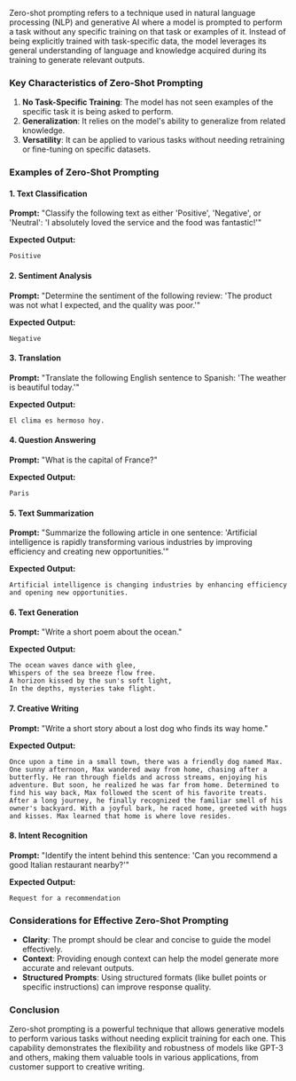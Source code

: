 Zero-shot prompting refers to a technique used in natural language processing (NLP) and generative AI where a model is prompted to perform a task without any specific training on that task or examples of it. Instead of being explicitly trained with task-specific data, the model leverages its general understanding of language and knowledge acquired during its training to generate relevant outputs.

### **Key Characteristics of Zero-Shot Prompting**
1. **No Task-Specific Training**: The model has not seen examples of the specific task it is being asked to perform.
2. **Generalization**: It relies on the model's ability to generalize from related knowledge.
3. **Versatility**: It can be applied to various tasks without needing retraining or fine-tuning on specific datasets.

### **Examples of Zero-Shot Prompting**

#### 1. **Text Classification**
**Prompt:** "Classify the following text as either 'Positive', 'Negative', or 'Neutral': 'I absolutely loved the service and the food was fantastic!'"

**Expected Output:** 
```
Positive
```

#### 2. **Sentiment Analysis**
**Prompt:** "Determine the sentiment of the following review: 'The product was not what I expected, and the quality was poor.'"

**Expected Output:** 
```
Negative
```

#### 3. **Translation**
**Prompt:** "Translate the following English sentence to Spanish: 'The weather is beautiful today.'"

**Expected Output:** 
```
El clima es hermoso hoy.
```

#### 4. **Question Answering**
**Prompt:** "What is the capital of France?"

**Expected Output:** 
```
Paris
```

#### 5. **Text Summarization**
**Prompt:** "Summarize the following article in one sentence: 'Artificial intelligence is rapidly transforming various industries by improving efficiency and creating new opportunities.'"

**Expected Output:** 
```
Artificial intelligence is changing industries by enhancing efficiency and opening new opportunities.
```

#### 6. **Text Generation**
**Prompt:** "Write a short poem about the ocean."

**Expected Output:** 
```
The ocean waves dance with glee,
Whispers of the sea breeze flow free.
A horizon kissed by the sun's soft light,
In the depths, mysteries take flight.
```

#### 7. **Creative Writing**
**Prompt:** "Write a short story about a lost dog who finds its way home."

**Expected Output:** 
```
Once upon a time in a small town, there was a friendly dog named Max. One sunny afternoon, Max wandered away from home, chasing after a butterfly. He ran through fields and across streams, enjoying his adventure. But soon, he realized he was far from home. Determined to find his way back, Max followed the scent of his favorite treats. After a long journey, he finally recognized the familiar smell of his owner's backyard. With a joyful bark, he raced home, greeted with hugs and kisses. Max learned that home is where love resides.
```

#### 8. **Intent Recognition**
**Prompt:** "Identify the intent behind this sentence: 'Can you recommend a good Italian restaurant nearby?'"

**Expected Output:** 
```
Request for a recommendation
```

### **Considerations for Effective Zero-Shot Prompting**
- **Clarity**: The prompt should be clear and concise to guide the model effectively.
- **Context**: Providing enough context can help the model generate more accurate and relevant outputs.
- **Structured Prompts**: Using structured formats (like bullet points or specific instructions) can improve response quality.

### **Conclusion**
Zero-shot prompting is a powerful technique that allows generative models to perform various tasks without needing explicit training for each one. This capability demonstrates the flexibility and robustness of models like GPT-3 and others, making them valuable tools in various applications, from customer support to creative writing.